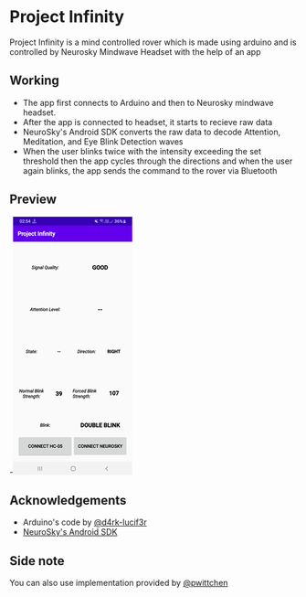 # Project Infinity
Project Infinity is a mind controlled rover which is made using arduino and is controlled by  Neurosky Mindwave Headset with the help of an app

## Working

- The app first connects to Arduino and then to Neurosky mindwave headset.
- After the app is connected to headset, it  starts to recieve raw data
-  NeuroSky's Android SDK converts the raw data to decode Attention, Meditation, and Eye Blink Detection waves
- When the user blinks twice with the intensity exceeding the set threshold then the app cycles through the directions and when the user again blinks, the app sends the command to the rover via Bluetooth

## Preview

-![Project Infinity](https://github.com/ksdhanjal/Project-Infinity/blob/master/screenshot/Screenshot_20200503-025414_Project%20Infinity.jpg)

## Acknowledgements 
- Arduino's code by [@d4rk-lucif3r](https://github.com/arshanwar/Project-Infinity)
- [NeuroSky's Android SDK](https://store.neurosky.com/products/android-developer-tools-4)

## Side note
You can also use implementation provided by [@pwittchen](https://github.com/pwittchen/neurosky-android-sdk)
